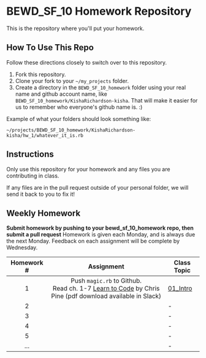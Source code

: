 BEWD_SF_10 Homework Repository
=============================

This is the repository where you'll put your homework.

How To Use This Repo
-----------------------

Follow these directions closely to switch over to this repository.

1. Fork this repository.
2. Clone your fork to your ```~/my_projects``` folder.
3. Create a directory in the ```BEWD_SF_10_homework``` folder using your real name and github account name, like ```BEWD_SF_10_homework/KishaRichardson-kisha```. That will make it easier for us to remember who everyone's github name is. :)

Example of what your folders should look something like:

```
~/projects/BEWD_SF_10_homework/KishaRichardson-kisha/hw_1/whatever_it_is.rb
```

Instructions
-------------

Only use this repository for your homework and any files you are contributing in class.

If any files are in the pull request outside of your personal folder, we will send it back to you to fix it!

Weekly Homework
----------------

**Submit homework by pushing to your bewd_sf_10_homework repo, then submit a pull request**
Homework is given each Monday, and is always due the next Monday. Feedback on each assignment will be complete by Wednesday.

| Homework # | Assignment | Class Topic |
| :--------: | :--------: | ----------- |
| 1          | Push `magic.rb` to Github.<br/> Read ch. 1-7 [Learn to Code](http://en.calameo.com/read/0044342460ca1f45cf51c) by Chris Pine (pdf download available in Slack) | [01_Intro](https://github.com/ga-students/bewd_sf_10/tree/master/01_Intro/slides) |
| 2          |            | - |
| 3          |            | - |
| 4          |            | - |
| 5          |            | - |
| ...        |            | - |
